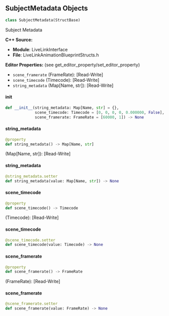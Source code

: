 ## SubjectMetadata Objects

```python
class SubjectMetadata(StructBase)
```

Subject Metadata

**C++ Source:**

- **Module**: LiveLinkInterface
- **File**: LiveLinkAnimationBlueprintStructs.h

**Editor Properties:** (see get_editor_property/set_editor_property)

- ``scene_framerate`` (FrameRate):  [Read-Write]
- ``scene_timecode`` (Timecode):  [Read-Write]
- ``string_metadata`` (Map[Name, str]):  [Read-Write]

<a id="unreal.SubjectMetadata.__init__"></a>

#### __init__

```python
def __init__(string_metadata: Map[Name, str] = {},
             scene_timecode: Timecode = [0, 0, 0, 0, 0.000000, False],
             scene_framerate: FrameRate = [60000, 1]) -> None
```

<a id="unreal.SubjectMetadata.string_metadata"></a>

#### string_metadata

```python
@property
def string_metadata() -> Map[Name, str]
```

(Map[Name, str]):  [Read-Write]

<a id="unreal.SubjectMetadata.string_metadata"></a>

#### string_metadata

```python
@string_metadata.setter
def string_metadata(value: Map[Name, str]) -> None
```

<a id="unreal.SubjectMetadata.scene_timecode"></a>

#### scene_timecode

```python
@property
def scene_timecode() -> Timecode
```

(Timecode):  [Read-Write]

<a id="unreal.SubjectMetadata.scene_timecode"></a>

#### scene_timecode

```python
@scene_timecode.setter
def scene_timecode(value: Timecode) -> None
```

<a id="unreal.SubjectMetadata.scene_framerate"></a>

#### scene_framerate

```python
@property
def scene_framerate() -> FrameRate
```

(FrameRate):  [Read-Write]

<a id="unreal.SubjectMetadata.scene_framerate"></a>

#### scene_framerate

```python
@scene_framerate.setter
def scene_framerate(value: FrameRate) -> None
```

<a id="unreal.LiveLinkTransform"></a>
